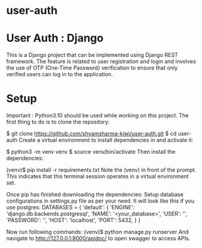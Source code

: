 # user-auth
# User Auth : Django

This is a Django project that can be implemented using Django REST framework. The feature 
is related to user registration and login and involves the use of OTP (One-Time Password) verification to ensure 
that only verified users can log in to the application.

# Setup

Important : Python3.10 should be used while working on this project.
The first thing to do is to clone the repository:

$ git clone https://github.com/shyamsharma-kiwi/user-auth.git
$ cd user-auth
Create a virtual environment to install dependencies in and activate it:

$ python3 -m venv venv
$ source venv/bin/activate
Then install the dependencies:

(venv)$ pip install -r requirements.txt
Note the (venv) in front of the prompt. This indicates that this terminal session operates in a virtual environment 
set.

Once pip has finished downloading the dependencies:
Setup database configurations in settings.py file as per your need. It will look like this if you use postgres:
DATABASES = {
    'default': {
        'ENGINE': 'django.db.backends.postgresql',
        'NAME': '<your_database>',
        'USER': '<username>',
        'PASSWORD': '<password>',
        'HOST': 'localhost',
        'PORT': 5432,
    }
}

Now run following commands:
(venv)$ python manage.py runserver
And navigate to http://127.0.0.1:8000/apidoc/ to open swagger to access APIs.
